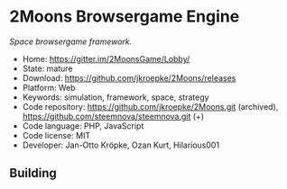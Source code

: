 # 2Moons Browsergame Engine

_Space browsergame framework._

- Home: https://gitter.im/2MoonsGame/Lobby/
- State: mature
- Download: https://github.com/jkroepke/2Moons/releases
- Platform: Web
- Keywords: simulation, framework, space, strategy
- Code repository: https://github.com/jkroepke/2Moons.git (archived), https://github.com/steemnova/steemnova.git (+)
- Code language: PHP, JavaScript
- Code license: MIT
- Developer: Jan-Otto Kröpke, Ozan Kurt, Hilarious001

## Building

